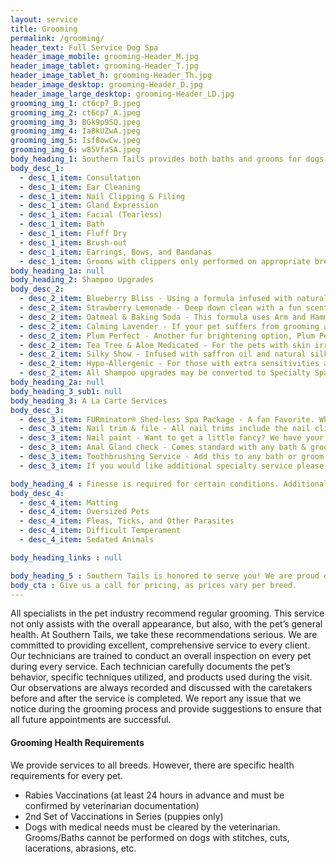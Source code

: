 ```yaml
---
layout: service
title: Grooming
permalink: /grooming/
header_text: Full Service Dog Spa
header_image_mobile: grooming-Header_M.jpg
header_image_tablet: grooming-Header_T.jpg
header_image_tablet_h: grooming-Header_Th.jpg
header_image_desktop: grooming-Header_D.jpg
header_image_large_desktop: grooming-Header_LD.jpg
grooming_img_1: ct6cp7_B.jpeg
grooming_img_2: ct6cp7_A.jpeg
grooming_img_3: BGk9p9SQ.jpeg
grooming_img_4: Ia8kUZwA.jpeg
grooming_img_5: Isf8owCw.jpeg
grooming_img_6: w85VfaSA.jpeg
body_heading_1: Southern Tails provides both baths and grooms for dogs. Every service includes the following steps
body_desc_1:
  - desc_1_item: Consultation
  - desc_1_item: Ear Cleaning
  - desc_1_item: Nail Clipping & Filing
  - desc_1_item: Gland Expression
  - desc_1_item: Facial (Tearless)
  - desc_1_item: Bath
  - desc_1_item: Fluff Dry
  - desc_1_item: Brush-out
  - desc_1_item: Earrings, Bows, and Bandanas
  - desc_1_item: Grooms with clippers only performed on appropriate breeds and are tailored to our clients’ requests
body_heading_1a: null
body_heading_2: Shampoo Upgrades
body_desc_2:
  - desc_2_item: Blueberry Bliss - Using a formula infused with natural ingredients, this will leave your pets fur healthy, clean, bright, and yummy smelling!
  - desc_2_item: Strawberry Lemonade - Deep down clean with a fun scent that lasts for days.
  - desc_2_item: Oatmeal & Baking Soda - This formula uses Arm and Hammer baking soda, aloe vera, and a blend of natural colloidal oatmeal. This is a great choice for any pet for a deep, rich smell of clean, as well as a great product to soothe skin flare-ups, and maintain healthy, nourished skin.
  - desc_2_item: Calming Lavender - If your pet suffers from grooming anxiety or is a little stressed, this chamomile enriched formula will not only calm, but leave them feeling fresh and clean.
  - desc_2_item: Plum Perfect - Another fur brightening option, Plum Perfect is formulated to provide a deep down clean and a shiny manageable bright coat.
  - desc_2_item: Tea Tree & Aloe Medicated - For the pets with skin irritations, this veterinarian recommended formula is infused with aloe vera and tea tree oil to soothe their skin.
  - desc_2_item: Silky Show - Infused with saffron oil and natural silk protein, this is made for the pet that can use a little extra sheen and moisture in their fur. Leaves the fur looking show stopping beautiful.
  - desc_2_item: Hypo-Allergenic - For those with extra sensitivities and allergies, we recommend this gentle tear-free solution.
  - desc_2_item: All Shampoo upgrades may be converted to Specialty Spas by adding a tooth brushing
body_heading_2a: null
body_heading_3_sub1: null
body_heading_3: A La Carte Services
body_desc_3:
  - desc_3_item: FURminator® Shed-less Spa Package - A fan Favorite. When your pet sheds, leave it to us to take care of the excess fur. This formula helps pull an excess of up to 90% of the loose undercoat when used regularly. No parabens or chemical dyes included.
  - desc_3_item: Nail trim & file - All nail trims include the nail clipping or the grinding of the nails, and are essential to keeping your pet healthy. No appointment necessary.
  - desc_3_item: Nail paint - Want to get a little fancy? We have your pet covered for that special occasion.
  - desc_3_item: Anal Gland check - Comes standard with any bath & groom, but can be done quickly without either service. The glands will be express and any abnormalities will be reported to the owner.
  - desc_3_item: Toothbrushing Service - Add this to any bath or groom to complete the spa experience!
  - desc_3_item: If you would like additional specialty service please ask!

body_heading_4 : Finesse is required for certain conditions. Additional fees will be charged for
body_desc_4:
  - desc_4_item: Matting
  - desc_4_item: Oversized Pets
  - desc_4_item: Fleas, Ticks, and Other Parasites
  - desc_4_item: Difficult Temperament
  - desc_4_item: Sedated Animals

body_heading_links : null

body_heading_5 : Southern Tails is honored to serve you! We are proud of our state-of-the-art facility, wide-range of premium products, and the professional grooming program.  Our entire staff would love to build a strong relationship with our Fur-ever Friends and their families and invite you to visit us today!
body_cta : Give us a call for pricing, as prices vary per breed.
---
```

All specialists in the pet industry recommend regular grooming. This service not only assists with the overall appearance, but also, with the pet’s general health. At Southern Tails, we take these recommendations serious. We are committed to providing excellent, comprehensive service to every client. Our technicians are trained to conduct an overall inspection on every pet during every service. Each technician carefully documents the pet’s behavior, specific techniques utilized, and products used during the visit. Our observations are always recorded and discussed with the caretakers before and after the service is completed. We report any issue that we notice during the grooming process and provide suggestions to ensure that all future appointments are successful.

#### Grooming Health Requirements

We provide services to all breeds. However, there are specific health requirements for every pet.
- Rabies Vaccinations (at least 24 hours in advance and must be confirmed by veterinarian documentation)
- 2nd Set of Vaccinations in Series (puppies only)
- Dogs with medical needs must be cleared by the veterinarian. Grooms/Baths cannot be performed on dogs with stitches, cuts, lacerations, abrasions, etc.


